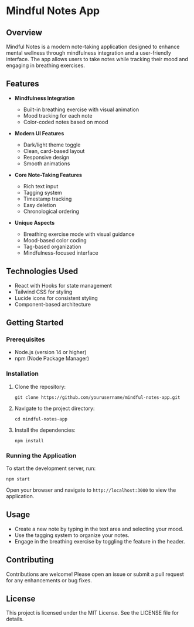 # Mindful Notes App

## Overview
Mindful Notes is a modern note-taking application designed to enhance mental wellness through mindfulness integration and a user-friendly interface. The app allows users to take notes while tracking their mood and engaging in breathing exercises.

## Features
- **Mindfulness Integration**
  - Built-in breathing exercise with visual animation
  - Mood tracking for each note
  - Color-coded notes based on mood

- **Modern UI Features**
  - Dark/light theme toggle
  - Clean, card-based layout
  - Responsive design
  - Smooth animations

- **Core Note-Taking Features**
  - Rich text input
  - Tagging system
  - Timestamp tracking
  - Easy deletion
  - Chronological ordering

- **Unique Aspects**
  - Breathing exercise mode with visual guidance
  - Mood-based color coding
  - Tag-based organization
  - Mindfulness-focused interface

## Technologies Used
- React with Hooks for state management
- Tailwind CSS for styling
- Lucide icons for consistent styling
- Component-based architecture

## Getting Started

### Prerequisites
- Node.js (version 14 or higher)
- npm (Node Package Manager)

### Installation
1. Clone the repository:
   ```
   git clone https://github.com/yourusername/mindful-notes-app.git
   ```
2. Navigate to the project directory:
   ```
   cd mindful-notes-app
   ```
3. Install the dependencies:
   ```
   npm install
   ```

### Running the Application
To start the development server, run:
```
npm start
```
Open your browser and navigate to `http://localhost:3000` to view the application.

## Usage
- Create a new note by typing in the text area and selecting your mood.
- Use the tagging system to organize your notes.
- Engage in the breathing exercise by toggling the feature in the header.

## Contributing
Contributions are welcome! Please open an issue or submit a pull request for any enhancements or bug fixes.

## License
This project is licensed under the MIT License. See the LICENSE file for details.